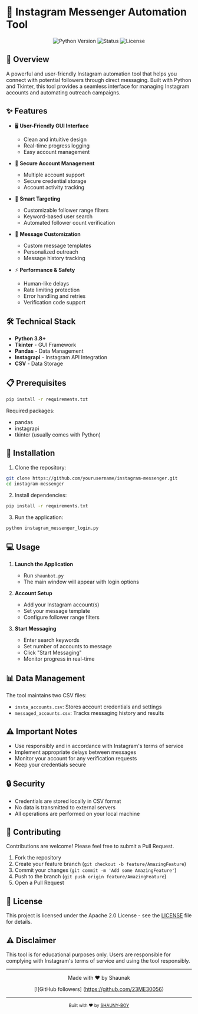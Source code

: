 # 🤖 Instagram Messenger Automation Tool

<div align="center">
  <img src="https://img.shields.io/badge/Python-3.8%2B-blue" alt="Python Version">
  <img src="https://img.shields.io/badge/Status-Active-success" alt="Status">
  <img src="https://img.shields.io/badge/License-MIT-yellow" alt="License">
</div>

## 📝 Overview

A powerful and user-friendly Instagram automation tool that helps you connect with potential followers through direct messaging. Built with Python and Tkinter, this tool provides a seamless interface for managing Instagram accounts and automating outreach campaigns.

## ✨ Features

- 🖥️ **User-Friendly GUI Interface**
  - Clean and intuitive design
  - Real-time progress logging
  - Easy account management

- 🔐 **Secure Account Management**
  - Multiple account support
  - Secure credential storage
  - Account activity tracking

- 🎯 **Smart Targeting**
  - Customizable follower range filters
  - Keyword-based user search
  - Automated follower count verification

- 💬 **Message Customization**
  - Custom message templates
  - Personalized outreach
  - Message history tracking

- ⚡ **Performance & Safety**
  - Human-like delays
  - Rate limiting protection
  - Error handling and retries
  - Verification code support

## 🛠️ Technical Stack

- **Python 3.8+**
- **Tkinter** - GUI Framework
- **Pandas** - Data Management
- **Instagrapi** - Instagram API Integration
- **CSV** - Data Storage

## 📋 Prerequisites

```bash
pip install -r requirements.txt
```

Required packages:
- pandas
- instagrapi
- tkinter (usually comes with Python)

## 🚀 Installation

1. Clone the repository:
```bash
git clone https://github.com/yourusername/instagram-messenger.git
cd instagram-messenger
```

2. Install dependencies:
```bash
pip install -r requirements.txt
```

3. Run the application:
```bash
python instagram_messenger_login.py
```

## 💻 Usage

1. **Launch the Application**
   - Run `shaunbot.py`
   - The main window will appear with login options

2. **Account Setup**
   - Add your Instagram account(s)
   - Set your message template
   - Configure follower range filters

3. **Start Messaging**
   - Enter search keywords
   - Set number of accounts to message
   - Click "Start Messaging"
   - Monitor progress in real-time

## 📊 Data Management

The tool maintains two CSV files:
- `insta_accounts.csv`: Stores account credentials and settings
- `messaged_accounts.csv`: Tracks messaging history and results

## ⚠️ Important Notes

- Use responsibly and in accordance with Instagram's terms of service
- Implement appropriate delays between messages
- Monitor your account for any verification requests
- Keep your credentials secure

## 🔒 Security

- Credentials are stored locally in CSV format
- No data is transmitted to external servers
- All operations are performed on your local machine

## 🤝 Contributing

Contributions are welcome! Please feel free to submit a Pull Request.

1. Fork the repository
2. Create your feature branch (`git checkout -b feature/AmazingFeature`)
3. Commit your changes (`git commit -m 'Add some AmazingFeature'`)
4. Push to the branch (`git push origin feature/AmazingFeature`)
5. Open a Pull Request

## 📝 License

This project is licensed under the Apache 2.0 License - see the [LICENSE](LICENSE) file for details.

## ⚠️ Disclaimer

This tool is for educational purposes only. Users are responsible for complying with Instagram's terms of service and using the tool responsibly.

---

<div align="center">
  Made with ❤️ by Shaunak
  
  [![GitHub followers] (https://github.com/23ME30056)

</div>

---

<div align="center">
  <sub>Built with ❤️ by <a href="https://github.com/23ME30056">SHAUNY-BOY</a></sub>
</div> 
